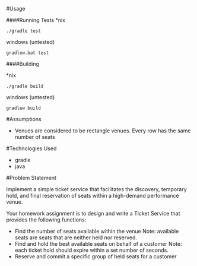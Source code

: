 #Usage

####Running Tests
*nix
```
./gradle test
```

windows (untested)
```
gradlew.bat test
```
####Building

*nix
```
./gradle build
```

windows (untested)
```
gradlew build
```

#Assumptions

* Venues are considered to be rectangle venues. Every row has the same number of seats


#Technologies Used

* gradle 
* java

#Problem Statement

Implement a simple ticket service that facilitates the discovery, temporary hold, and final reservation of seats within a high-demand performance
venue.


Your homework assignment is to design and write a Ticket Service that provides the
following functions:
* Find the number of seats available within the venue
Note: available seats are seats that are neither held nor reserved.
* Find and hold the best available seats on behalf of a customer
Note: each ticket hold should expire within a set number of seconds.
* Reserve and commit a specific group of held seats for a customer

